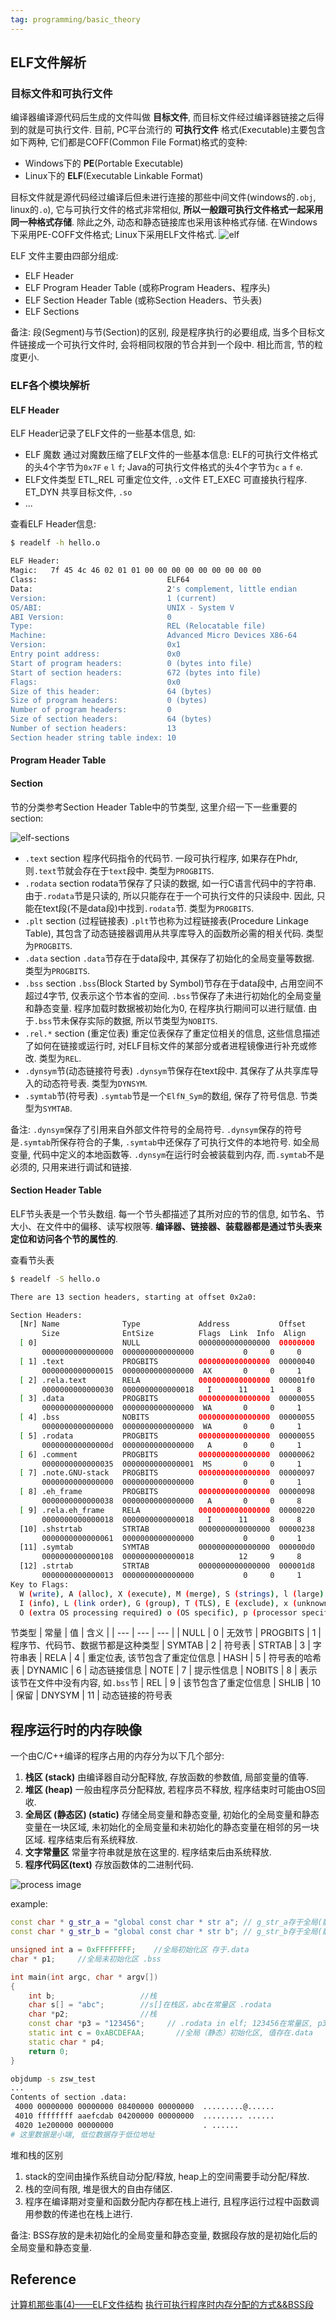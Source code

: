 ```yaml
---
tag: programming/basic_theory
---
```

## ELF文件解析
### 目标文件和可执行文件
编译器编译源代码后生成的文件叫做 __目标文件__, 而目标文件经过编译器链接之后得到的就是可执行文件.
目前, PC平台流行的 __可执行文件__ 格式(Executable)主要包含如下两种, 它们都是COFF(Common File Format)格式的变种:
* Windows下的 __PE__(Portable Executable)
* Linux下的 __ELF__(Executable Linkable Format)

目标文件就是源代码经过编译后但未进行连接的那些中间文件(windows的`.obj`, linux的`.o`), 它与可执行文件的格式非常相似, __所以一般跟可执行文件格式一起采用同一种格式存储__. 除此之外, 动态和静态链接库也采用该种格式存储. 在Windows下采用PE-COFF文件格式; Linux下采用ELF文件格式.
![elf](elf-file-format.png)

ELF 文件主要由四部分组成:
* ELF Header
* ELF Program Header Table (或称Program Headers、程序头)
* ELF Section Header Table (或称Section Headers、节头表)
* ELF Sections

备注: 段(Segment)与节(Section)的区别, 段是程序执行的必要组成, 当多个目标文件链接成一个可执行文件时, 会将相同权限的节合并到一个段中. 相比而言, 节的粒度更小.

### ELF各个模块解析
#### ELF Header
ELF Header记录了ELF文件的一些基本信息, 如:
* ELF 魔数
    通过对魔数压缩了ELF文件的一些基本信息: ELF的可执行文件格式的头4个字节为`0x7F` `e`  `l` `f`; Java的可执行文件格式的头4个字节为`c` `a` `f` `e`.
* ELF文件类型
    ETL_REL 可重定位文件, `.o`文件
    ET_EXEC 可直接执行程序.
    ET_DYN 共享目标文件, `.so`
* ...

查看ELF Header信息:
```bash
$ readelf -h hello.o

ELF Header:
Magic:   7f 45 4c 46 02 01 01 00 00 00 00 00 00 00 00 00
Class:                             ELF64
Data:                              2's complement, little endian
Version:                           1 (current)
OS/ABI:                            UNIX - System V
ABI Version:                       0
Type:                              REL (Relocatable file)
Machine:                           Advanced Micro Devices X86-64
Version:                           0x1
Entry point address:               0x0
Start of program headers:          0 (bytes into file)
Start of section headers:          672 (bytes into file)
Flags:                             0x0
Size of this header:               64 (bytes)
Size of program headers:           0 (bytes)
Number of program headers:         0
Size of section headers:           64 (bytes)
Number of section headers:         13
Section header string table index: 10
```
#### Program Header Table

#### Section
节的分类参考Section Header Table中的节类型, 这里介绍一下一些重要的section:

![elf-sections](elf-sections.png)

* `.text` section
    程序代码指令的代码节. 一段可执行程序, 如果存在Phdr, 则`.text`节就会存在于`text`段中. 类型为`PROGBITS`.
* `.rodata` section
    rodata节保存了只读的数据, 如一行C语言代码中的字符串. 由于`.rodata`节是只读的, 所以只能存在于一个可执行文件的只读段中. 因此, 只能在text段(不是data段)中找到`.rodata`节. 类型为`PROGBITS`.
* `.plt` section (过程链接表)
    `.plt`节也称为过程链接表(Procedure Linkage Table), 其包含了动态链接器调用从共享库导入的函数所必需的相关代码. 类型为`PROGBITS`.
* `.data` section
    `.data`节存在于data段中, 其保存了初始化的全局变量等数据. 类型为`PROGBITS`.
* `.bss` section
    `.bss`(Block Started by Symbol)节存在于data段中, 占用空间不超过4字节, 仅表示这个节本省的空间. `.bss`节保存了未进行初始化的全局变量和静态变量. 程序加载时数据被初始化为0, 在程序执行期间可以进行赋值. 由于`.bss`节未保存实际的数据, 所以节类型为`NOBITS`.
* `.rel.*` section (重定位表)
    重定位表保存了重定位相关的信息, 这些信息描述了如何在链接或运行时, 对ELF目标文件的某部分或者进程镜像进行补充或修改. 类型为`REL`.
* `.dynsym`节(动态链接符号表)
    `.dynsym`节保存在text段中. 其保存了从共享库导入的动态符号表. 类型为`DYNSYM`.
* `.symtab`节(符号表)
    `.symtab`节是一个`ElfN_Sym`的数组, 保存了符号信息. 节类型为`SYMTAB`.


备注: `.dynsym`保存了引用来自外部文件符号的全局符号. `.dynsym`保存的符号是`.symtab`所保存符合的子集, `.symtab`中还保存了可执行文件的本地符号. 如全局变量, 代码中定义的本地函数等. `.dynsym`在运行时会被装载到内存, 而`.symtab`不是必须的, 只用来进行调试和链接.

#### Section Header Table
ELF节头表是一个节头数组. 每一个节头都描述了其所对应的节的信息, 如节名、节大小、在文件中的偏移、读写权限等. __编译器、链接器、装载器都是通过节头表来定位和访问各个节的属性的__.

查看节头表
```bash
$ readelf -S hello.o

There are 13 section headers, starting at offset 0x2a0:

Section Headers:
  [Nr] Name              Type             Address           Offset
       Size              EntSize          Flags  Link  Info  Align
  [ 0]                   NULL             0000000000000000  00000000
       0000000000000000  0000000000000000           0     0     0
  [ 1] .text             PROGBITS         0000000000000000  00000040
       0000000000000015  0000000000000000  AX       0     0     1
  [ 2] .rela.text        RELA             0000000000000000  000001f0
       0000000000000030  0000000000000018   I      11     1     8
  [ 3] .data             PROGBITS         0000000000000000  00000055
       0000000000000000  0000000000000000  WA       0     0     1
  [ 4] .bss              NOBITS           0000000000000000  00000055
       0000000000000000  0000000000000000  WA       0     0     1
  [ 5] .rodata           PROGBITS         0000000000000000  00000055
       000000000000000d  0000000000000000   A       0     0     1
  [ 6] .comment          PROGBITS         0000000000000000  00000062
       0000000000000035  0000000000000001  MS       0     0     1
  [ 7] .note.GNU-stack   PROGBITS         0000000000000000  00000097
       0000000000000000  0000000000000000           0     0     1
  [ 8] .eh_frame         PROGBITS         0000000000000000  00000098
       0000000000000038  0000000000000000   A       0     0     8
  [ 9] .rela.eh_frame    RELA             0000000000000000  00000220
       0000000000000018  0000000000000018   I      11     8     8
  [10] .shstrtab         STRTAB           0000000000000000  00000238
       0000000000000061  0000000000000000           0     0     1
  [11] .symtab           SYMTAB           0000000000000000  000000d0
       0000000000000108  0000000000000018          12     9     8
  [12] .strtab           STRTAB           0000000000000000  000001d8
       0000000000000013  0000000000000000           0     0     1
Key to Flags:
  W (write), A (alloc), X (execute), M (merge), S (strings), l (large)
  I (info), L (link order), G (group), T (TLS), E (exclude), x (unknown)
  O (extra OS processing required) o (OS specific), p (processor specific)
```

节类型
| 常量 | 值 | 含义 |
| --- | --- | --- |
| NULL      | 0  |  无效节
| PROGBITS  | 1  |  程序节、代码节、数据节都是这种类型
| SYMTAB    | 2  |  符号表
| STRTAB    | 3  |  字符串表
| RELA      | 4  |  重定位表, 该节包含了重定位信息
| HASH      | 5  |  符号表的哈希表
| DYNAMIC   | 6  |  动态链接信息
| NOTE      | 7  |  提示性信息
| NOBITS    | 8  |  表示该节在文件中没有内容, 如`.bss`节
| REL       | 9  |  该节包含了重定位信息
| SHLIB     | 10 |  保留
| DNYSYM    | 11 |  动态链接的符号表

## 程序运行时的内存映像
一个由C/C++编译的程序占用的内存分为以下几个部分:
1. __栈区 (stack)__ 由编译器自动分配释放, 存放函数的参数值, 局部变量的值等.
2. __堆区 (heap)__ 一般由程序员分配释放, 若程序员不释放, 程序结束时可能由OS回收.
3. __全局区 (静态区) (static)__ 存储全局变量和静态变量, 初始化的全局变量和静态变量在一块区域, 未初始化的全局变量和未初始化的静态变量在相邻的另一块区域. 程序结束后有系统释放.
4. __文字常量区__ 常量字符串就是放在这里的. 程序结束后由系统释放.
5. __程序代码区(text)__ 存放函数体的二进制代码.

![process image](process_image.png)

example:
```c++
const char * g_str_a = "global const char * str a"; // g_str_a存于全局(静态)初始化区, 值为1e200000 00000000, 字符串数据存于.rodata in elf 地址: 04200000 00000000
const char * g_str_b = "global const char * str b"; // g_str_b存于全局(静态)初始化区, 值为1e200000 00000000, 字符串存于.rodata in elf

unsigned int a = 0xFFFFFFFF;    //全局初始化区 存于.data
char * p1;     //全局未初始化区 .bss

int main(int argc, char * argv[]) 
{ 
    int b;                   //栈 
    char s[] = "abc";        //s[]在栈区，abc在常量区 .rodata 
    char *p2;                //栈 
    const char *p3 = "123456";     // .rodata in elf; 123456在常量区, p3在栈上 
    static int c = 0xABCDEFAA;       //全局（静态）初始化区, 值存在.data
    static char * p4;
    return 0;
} 
```

```bash
objdump -s zsw_test
...
Contents of section .data:
 4000 00000000 00000000 08400000 00000000  .........@......
 4010 ffffffff aaefcdab 04200000 00000000  ......... ......
 4020 1e200000 00000000                    . ......        
# 这里数据是小端, 低位数据存于低位地址
```

堆和栈的区别
1. stack的空间由操作系统自动分配/释放, heap上的空间需要手动分配/释放.
2. 栈的空间有限, 堆是很大的自由存储区.
3. 程序在编译期对变量和函数分配内存都在栈上进行, 且程序运行过程中函数调用参数的传递也在栈上进行.

备注: BSS存放的是未初始化的全局变量和静态变量, 数据段存放的是初始化后的全局变量和静态变量.

## Reference
[计算机那些事(4)——ELF文件结构](http://www.chuquan.me/2018/05/21/elf-introduce/)
[执行可执行程序时内存分配的方式&&BSS段](https://michaelyou.github.io/2015/03/07/%E6%89%A7%E8%A1%8C%E5%8F%AF%E6%89%A7%E8%A1%8C%E7%A8%8B%E5%BA%8F%E6%97%B6%E5%86%85%E5%AD%98%E5%88%86%E9%85%8D%E7%9A%84%E6%96%B9%E5%BC%8F/)